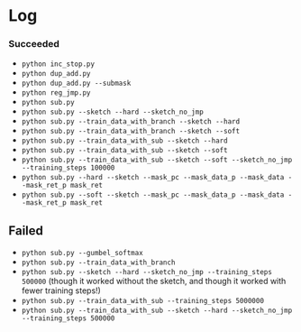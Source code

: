 # Log

### Succeeded

- `python inc_stop.py`
- `python dup_add.py`
- `python dup_add.py --submask`
- `python reg_jmp.py`
- `python sub.py`
- `python sub.py --sketch --hard --sketch_no_jmp`
- `python sub.py --train_data_with_branch --sketch --hard`
- `python sub.py --train_data_with_branch --sketch --soft`
- `python sub.py --train_data_with_sub --sketch --hard`
- `python sub.py --train_data_with_sub --sketch --soft`
- `python sub.py --train_data_with_sub --sketch --soft --sketch_no_jmp --training_steps 100000`
- `python sub.py --hard --sketch --mask_pc --mask_data_p --mask_data --mask_ret_p mask_ret`
- `python sub.py --soft --sketch --mask_pc --mask_data_p --mask_data --mask_ret_p mask_ret`


## Failed

- `python sub.py --gumbel_softmax`
- `python sub.py --train_data_with_branch`
- `python sub.py --sketch --hard --sketch_no_jmp --training_steps 500000`
  (though it worked without the sketch, and though it worked with fewer training steps!)
- `python sub.py --train_data_with_sub --training_steps 5000000`
- `python sub.py --train_data_with_sub --sketch --hard --sketch_no_jmp --training_steps 500000`
